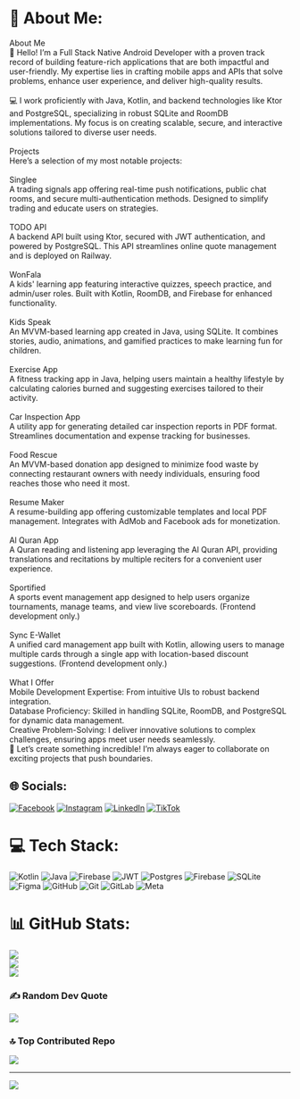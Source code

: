 # 💫 About Me:
About Me<br>👋 Hello! I’m a Full Stack Native Android Developer with a proven track record of building feature-rich applications that are both impactful and user-friendly. My expertise lies in crafting mobile apps and APIs that solve problems, enhance user experience, and deliver high-quality results.<br><br>💻 I work proficiently with Java, Kotlin, and backend technologies like Ktor and PostgreSQL, specializing in robust SQLite and RoomDB implementations. My focus is on creating scalable, secure, and interactive solutions tailored to diverse user needs.<br><br>Projects<br>Here’s a selection of my most notable projects:<br><br>Singlee<br>A trading signals app offering real-time push notifications, public chat rooms, and secure multi-authentication methods. Designed to simplify trading and educate users on strategies.<br><br>TODO API<br>A backend API built using Ktor, secured with JWT authentication, and powered by PostgreSQL. This API streamlines online quote management and is deployed on Railway.<br><br>WonFala<br>A kids' learning app featuring interactive quizzes, speech practice, and admin/user roles. Built with Kotlin, RoomDB, and Firebase for enhanced functionality.<br><br>Kids Speak<br>An MVVM-based learning app created in Java, using SQLite. It combines stories, audio, animations, and gamified practices to make learning fun for children.<br><br>Exercise App<br>A fitness tracking app in Java, helping users maintain a healthy lifestyle by calculating calories burned and suggesting exercises tailored to their activity.<br><br>Car Inspection App<br>A utility app for generating detailed car inspection reports in PDF format. Streamlines documentation and expense tracking for businesses.<br><br>Food Rescue<br>An MVVM-based donation app designed to minimize food waste by connecting restaurant owners with needy individuals, ensuring food reaches those who need it most.<br><br>Resume Maker<br>A resume-building app offering customizable templates and local PDF management. Integrates with AdMob and Facebook ads for monetization.<br><br>Al Quran App<br>A Quran reading and listening app leveraging the Al Quran API, providing translations and recitations by multiple reciters for a convenient user experience.<br><br>Sportified<br>A sports event management app designed to help users organize tournaments, manage teams, and view live scoreboards. (Frontend development only.)<br><br>Sync E-Wallet<br>A unified card management app built with Kotlin, allowing users to manage multiple cards through a single app with location-based discount suggestions. (Frontend development only.)<br><br>What I Offer<br>Mobile Development Expertise: From intuitive UIs to robust backend integration.<br>Database Proficiency: Skilled in handling SQLite, RoomDB, and PostgreSQL for dynamic data management.<br>Creative Problem-Solving: I deliver innovative solutions to complex challenges, ensuring apps meet user needs seamlessly.<br>🚀 Let’s create something incredible! I’m always eager to collaborate on exciting projects that push boundaries.


## 🌐 Socials:
[![Facebook](https://img.shields.io/badge/Facebook-%231877F2.svg?logo=Facebook&logoColor=white)](https://facebook.com/mian.tousif.35?mibextid=ZbWKwL) [![Instagram](https://img.shields.io/badge/Instagram-%23E4405F.svg?logo=Instagram&logoColor=white)](https://instagram.com/mian_tousif?igsh=ZTdhNjFrdmZ4cTR2) [![LinkedIn](https://img.shields.io/badge/LinkedIn-%230077B5.svg?logo=linkedin&logoColor=white)](https://linkedin.com/mian-tousif-a3aaa6293) [![TikTok](https://img.shields.io/badge/TikTok-%23000000.svg?logo=TikTok&logoColor=white)](https://tiktok.com/@majy_aly?_t=8rbtSTJcq9g&_r=1) 

# 💻 Tech Stack:
![Kotlin](https://img.shields.io/badge/kotlin-%237F52FF.svg?style=for-the-badge&logo=kotlin&logoColor=white) ![Java](https://img.shields.io/badge/java-%23ED8B00.svg?style=for-the-badge&logo=openjdk&logoColor=white) ![Firebase](https://img.shields.io/badge/firebase-%23039BE5.svg?style=for-the-badge&logo=firebase) ![JWT](https://img.shields.io/badge/JWT-black?style=for-the-badge&logo=JSON%20web%20tokens) ![Postgres](https://img.shields.io/badge/postgres-%23316192.svg?style=for-the-badge&logo=postgresql&logoColor=white) ![Firebase](https://img.shields.io/badge/firebase-a08021?style=for-the-badge&logo=firebase&logoColor=ffcd34) ![SQLite](https://img.shields.io/badge/sqlite-%2307405e.svg?style=for-the-badge&logo=sqlite&logoColor=white) ![Figma](https://img.shields.io/badge/figma-%23F24E1E.svg?style=for-the-badge&logo=figma&logoColor=white) ![GitHub](https://img.shields.io/badge/github-%23121011.svg?style=for-the-badge&logo=github&logoColor=white) ![Git](https://img.shields.io/badge/git-%23F05033.svg?style=for-the-badge&logo=git&logoColor=white) ![GitLab](https://img.shields.io/badge/gitlab-%23181717.svg?style=for-the-badge&logo=gitlab&logoColor=white) ![Meta](https://img.shields.io/badge/Meta-%230467DF.svg?style=for-the-badge&logo=Meta&logoColor=white)
# 📊 GitHub Stats:
![](https://github-readme-stats.vercel.app/api?username=MTprogramer&theme=dark&hide_border=false&include_all_commits=true&count_private=true)<br/>
![](https://github-readme-streak-stats.herokuapp.com/?user=MTprogramer&theme=dark&hide_border=false)<br/>
![](https://github-readme-stats.vercel.app/api/top-langs/?username=MTprogramer&theme=dark&hide_border=false&include_all_commits=true&count_private=true&layout=compact)

### ✍️ Random Dev Quote
![](https://quotes-github-readme.vercel.app/api?type=horizontal&theme=dark)

### 🔝 Top Contributed Repo
![](https://github-contributor-stats.vercel.app/api?username=MTprogramer&limit=5&theme=dark&combine_all_yearly_contributions=true)

---
[![](https://visitcount.itsvg.in/api?id=MTprogramer&icon=7&color=0)](https://visitcount.itsvg.in)

<!-- Proudly created with GPRM ( https://gprm.itsvg.in ) -->
